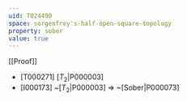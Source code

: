 ```yaml
---
uid: T024490
space: sorgenfrey's-half-open-square-topology
property: sober
value: true
---
```

[[Proof]]

* [T000271] [$T_2$|P000003]
* [I000173] ~[$T_2$|P000003] => ~[Sober|P000073]

